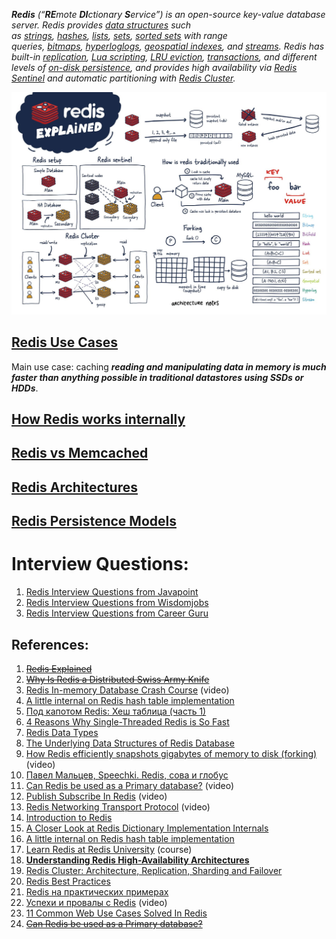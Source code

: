 ***Redis** (“**RE**mote **DI**ctionary **S**ervice”) is an open-source key-value database server.* _Redis provides_ [_data structures_](https://redis.io/docs/data-types/) _such as_ [_strings_](https://redis.io/docs/data-types/strings/)_,_ [_hashes_](https://redis.io/docs/data-types/hashes/)_,_ [_lists_](https://redis.io/docs/data-types/lists/)_,_ [_sets_](https://redis.io/docs/data-types/sets/)_,_ [_sorted sets_](https://redis.io/docs/data-types/sorted-sets/) _with range queries,_ [_bitmaps_](https://redis.io/docs/data-types/bitmaps/)_,_ [_hyperloglogs_](https://redis.io/docs/data-types/hyperloglogs/)_,_ [_geospatial indexes_](https://redis.io/docs/data-types/geospatial/)_, and_ [_streams_](https://redis.io/docs/data-types/streams/)_. Redis has built-in_ [_replication_](https://redis.io/topics/replication)_,_ [_Lua scripting_](https://redis.io/commands/eval)_,_ [_LRU eviction_](https://redis.io/docs/reference/eviction/)_,_ [_transactions_](https://redis.io/topics/transactions)_, and different levels of_ [_on-disk persistence_](https://redis.io/topics/persistence)_, and provides high availability via_ [_Redis Sentinel_](https://redis.io/topics/sentinel) _and automatic partitioning with_ [_Redis Cluster_](https://redis.io/topics/cluster-tutorial)_._


![Pasted image 20230605224617](../../../../../../_Attachments/Pasted%20image%2020230605224617.png)
## [Redis Use Cases](Redis%20Use%20Cases.md)

Main use case: caching ***reading and manipulating data in memory is much faster than anything possible in traditional datastores using SSDs or HDDs***.
## [How Redis works internally](How%20Redis%20works%20internally.md)

## [Redis vs Memcached](Redis%20vs%20Memcached.md)

## [Redis Architectures](Redis%20Architectures.md)

## [Redis Persistence Models](Redis%20Persistence%20Models.md)

# **Interview Questions:**

1. [Redis Interview Questions from Javapoint](https://www.javatpoint.com/redis-interview-questions-and-answers)
2. [Redis Interview Questions from Wisdomjobs](https://www.wisdomjobs.com/e-university/redis-interview-questions-answers.html)
3. [Redis Interview Questions from Career Guru](https://career.guru99.com/top-10-redis-interview-questions/)

## References:

1. ~~[Redis Explained](https://architecturenotes.co/p/redis)~~
2. ~~[Why Is Redis a Distributed Swiss Army Knife](https://newsletter.systemdesign.one/p/redis-use-cases?utm_source=substack&publication_id=1511845&post_id=145546875&utm_medium=email&utm_content=share&utm_campaign=email-share&triggerShare=true&isFreemail=true&r=1vxw4z&triedRedirect=true)~~
3. [Redis In-memory Database Crash Course](https://www.youtube.com/watch?v=sVCZo5B8ghE&list=PLQnljOFTspQXNP6mQchJVP3S-3oKGEuw9&index=3) (video)
4. [A little internal on Redis hash table implementation](https://kousiknath.medium.com/a-little-internal-on-redis-key-value-storage-implementation-fdf96bac7453)
5. [Под капотом Redis: Хеш таблица (часть 1)](https://habr.com/ru/post/271205/)
6. [4 Reasons Why Single-Threaded Redis is So Fast](https://levelup.gitconnected.com/4-reasons-why-single-threaded-redis-is-so-fast-414e0106f921)
7. [Redis Data Types](https://medium.com/thedevproject/redis-data-types-1-eda9f60186d)
8. [The Underlying Data Structures of Redis Database](https://jinlow.medium.com/the-underlying-data-structures-of-redis-database-82258d284d96)
9. [How Redis efficiently snapshots gigabytes of memory to disk (forking)](https://www.youtube.com/watch?v=MBzcgNaXjvc&list=PLQnljOFTspQXjD0HOzN7P2tgzu7scWpl2&index=84) (video)
10. [Павел Мальцев, Speechki. Redis, сова и глобус](https://www.youtube.com/watch?v=I3Ej8Npy2Lw)
11. [Can Redis be used as a Primary database?](https://www.youtube.com/watch?v=VLTPqImLapM&list=PLQnljOFTspQXjD0HOzN7P2tgzu7scWpl2&index=79) (video)
12. [Publish Subscribe In Redis](https://www.youtube.com/watch?v=UaKqUgMLus4&list=PLQnljOFTspQWKPjGnVgA5oVIhNKJ5mDXg&index=9) (video)
13. [Redis Networking Transport Protocol](https://www.youtube.com/watch?v=4wwoAzkEBmE&list=PLQnljOFTspQWKPjGnVgA5oVIhNKJ5mDXg&index=10) (video)
14. [Introduction to Redis](http://www.slideshare.net/dvirsky/introduction-to-redis)
15. [A Closer Look at Redis Dictionary Implementation Internals](https://codeburst.io/a-closer-look-at-redis-dictionary-implementation-internals-3fd815aae535)
16. [A little internal on Redis hash table implementation](https://kousiknath.medium.com/a-little-internal-on-redis-key-value-storage-implementation-fdf96bac7453)
17. [Learn Redis at Redis University](https://university.redis.com/) (course)
18. [**Understanding Redis High-Availability Architectures**](https://semaphoreci.medium.com/understanding-redis-high-availability-architectures-2b544fe3ec1e)
19. [Redis Cluster: Architecture, Replication, Sharding and Failover](https://medium.com/opstree-technology/redis-cluster-architecture-replication-sharding-and-failover-86871e783ac0)
20. [Redis Best Practices](https://habr.com/ru/post/485672/)
21. [Redis на практических примерах](https://habr.com/ru/company/manychat/blog/507136/)
22. [Успехи и провалы с Redis](https://www.youtube.com/watch?v=JBIm4sglyQU&list=PLH-XmS0lSi_x0OrxrC4GKInFRK8zG_tfZ&index=10) (video)
23. [11 Common Web Use Cases Solved In Redis](http://highscalability.com/blog/2011/7/6/11-common-web-use-cases-solved-in-redis.html)
24. ~~[Can Redis be used as a Primary database?](https://www.youtube.com/watch?v=VLTPqImLapM&list=PLQnljOFTspQXjD0HOzN7P2tgzu7scWpl2&index=83)~~ 